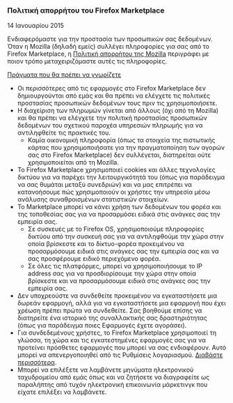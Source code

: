 ### Πολιτική απορρήτου του Firefox Marketplace
14 Ιανουαρίου 2015

Ενδιαφερόμαστε για την προστασία των προσωπικών σας δεδομένων. Όταν η Mozilla (δηλαδή εμείς) συλλέγει πληροφορίες για σας από το Firefox Marketplace, η [Πολιτική απορρήτου της Mozilla](https://www.mozilla.org/privacy/) περιγράφει με ποιον τρόπο μεταχειριζόμαστε αυτές τις πληροφορίες.

<u>Πράγματα που θα πρέπει να γνωρίζετε</u>

- Οι περισσότερες από τις εφαρμογές στο Firefox Marketplace δεν δημιουργούνται από εμάς και θα πρέπει να ελέγχετε τις πολιτικές προστασίας προσωπικών δεδομένων τους πριν τις χρησιμοποιήσετε.
- Η διαχείριση των πληρωμών γίνεται από άλλους (όχι από τη Mozilla) και θα πρέπει να ελέγχετε την πολιτική προστασίας προσωπικών δεδομένων του σχετικού παροχέα υπηρεσιών πληρωμής για να αντιληφθείτε τις πρακτικές του.
  - Καμία οικονομική πληροφορία (όπως τα στοιχεία της πιστωτικής κάρτας που χρησιμοποιήσατε για την πραγματοποίηση των αγορών σας στο Firefox Marketplace) δεν συλλέγεται, διατηρείται ούτε χρησιμοποιείται από τη Mozilla.
- Το Firefox Marketplace χρησιμοποιεί cookies και άλλες τεχνολογίες δικτύου για να παρέχει την λειτουργικότητά του (όπως για παράδειγμα να σας θυμάται μεταξύ συνεδριών) και να μας επιτρέπει να κατανοήσουμε πώς χρησιμοποιούν οι χρήστες την υπηρεσία μέσω ανάλυσης συναθροισμένων στατιστικών στοιχείων.
- To Marketplace μπορεί να κάνει χρήση των δεδομένων του φορέα και της τοποθεσίας σας για να προσαρμόσει ειδικά στις ανάγκες σας την εμπειρία σας.
  - Σε συσκευές με το Firefox OS, χρησιμοποιούμε πληροφορίες δικτύου από την συσκευή σας για να αντιληφθούμε την χώρα στην οποία βρίσκεστε και το δίκτυο-φορέα προκειμένου να προσαρμόσουμε ειδικά στις ανάγκες σας την εμπειρία σας και να σας προσφέρουμε ειδικό περιεχόμενο φορέα.
  - Σε όλες τις πλατφόρμες, μπορεί να χρησιμοποιήσουμε το IP address σας για να προσδιορίσουμε την χώρα στην οποία βρίσκεστε και να προσαρμόσουμε ειδικά στις ανάγκες σας την εμπειρία σας.
- Δεν υποχρεούστε να συνδεθείτε προκειμένου να εγκαταστήσετε μια δωρεάν εφαρμογή, αλλά για να εγκαταστήσετε μια εφαρμογή που έχει χρέωση πρέπει πρώτα να συνδεθείτε. Σας βοηθούμε επίσης να διατηρείτε ένα ιστορικό της συναλλακτικής σας δραστηριότητας (όπως για παράδειγμα ποιες Εφαρμογές έχετε αγοράσει).
- Για συνδεδεμένους χρήστες, το Firefox Marketplace χρησιμοποιεί τη γλώσσα, τη χώρα και τις εγκατεστημένες εφαρμογές σας για να προτείνει πρόσθετες εφαρμογές που μπορεί να σας ενδιαφέρουν.  Αυτό μπορεί να απενεργοποιηθεί από τις Ρυθμίσεις λογαριασμού. [Διαβάστε περισσότερα](https://support.mozilla.org/kb/recommendations-marketplace).
- Μπορεί να επιλέξετε να λαμβάνετε μηνύματα ηλεκτρονικού ταχυδρομείου από εμάς όπως και να ζητήσετε να διαγραφείτε ως παραλήπτης από τυχόν ηλεκτρονική επικοινωνία μάρκετινγκ που είχατε επιλέξει να λαμβάνετε.
